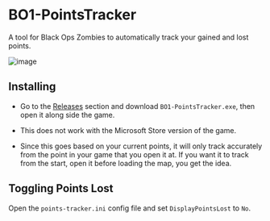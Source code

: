 # BO1-PointsTracker

A tool for Black Ops Zombies to automatically track your gained and lost points.

![image](https://github.com/user-attachments/assets/c9301b9c-184f-4ce8-bc76-461ac4e23ee0)

## Installing
- Go to the [Releases](https://github.com/BlackOpsOne/BO1-PointsTracker/releases) section and download `BO1-PointsTracker.exe`, then open it along side the game.

- This does not work with the Microsoft Store version of the game.

- Since this goes based on your current points, it will only track accurately from the point in your game that you open it at. If you want it to track from the start, open it before loading the map, you get the idea.

## Toggling Points Lost
Open the `points-tracker.ini` config file and set `DisplayPointsLost` to `No`.
